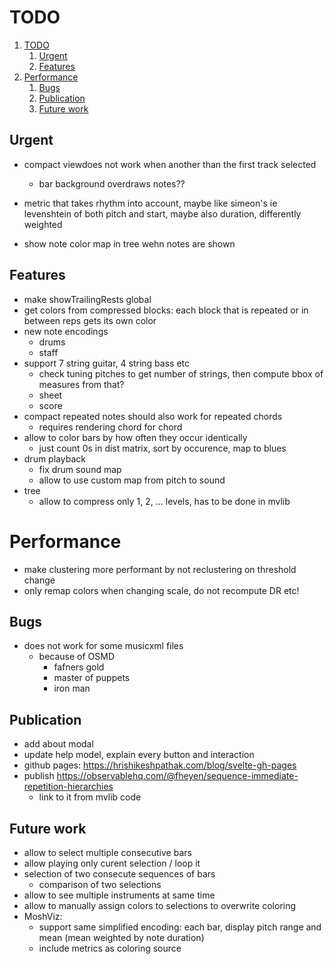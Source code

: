 # TODO

1. [TODO](#todo)
   1. [Urgent](#urgent)
   2. [Features](#features)
2. [Performance](#performance)
   1. [Bugs](#bugs)
   2. [Publication](#publication)
   3. [Future work](#future-work)

## Urgent


- compact viewdoes not work when another than the first track selected
  - bar background overdraws notes??
- metric that takes rhythm into account, maybe like simeon's ie levenshtein of both pitch and start, maybe also duration, differently weighted


- show note color map in tree wehn notes are shown

## Features

- make showTrailingRests global
- get colors from compressed blocks: each block that is repeated or in between reps gets its own color
- new note encodings
  - drums
  - staff
- support 7 string guitar, 4 string bass etc
  - check tuning pitches to get number of strings, then compute bbox of measures from that?
  - sheet
  - score
- compact repeated notes should also work for repeated chords
  - requires rendering chord for chord
- allow to color bars by how often they occur identically
  - just count 0s in dist matrix, sort by occurence, map to blues
- drum playback
  - fix drum sound map
  - allow to use custom map from pitch to sound
- tree
  - allow to compress only 1, 2, ... levels, has to be done in mvlib

# Performance

- make clustering more performant by not reclustering on threshold change
- only remap colors when changing scale, do not recompute DR etc!

## Bugs

- does not work for some musicxml files
  - because of OSMD
    - fafners gold
    - master of puppets
    - iron man

## Publication

- add about modal
- update help model, explain every button and interaction
- github pages: https://hrishikeshpathak.com/blog/svelte-gh-pages
- publish https://observablehq.com/@fheyen/sequence-immediate-repetition-hierarchies
  - link to it from mvlib code

## Future work

- allow to select multiple consecutive bars
- allow playing only curent selection / loop it
- selection of two consecute sequences of bars
  - comparison of two selections
- allow to see multiple instruments at same time
- allow to manually assign colors to selections to overwrite coloring
- MoshViz:
  - support same simplified encoding: each bar, display pitch range and mean (mean weighted by note duration)
  - include metrics as coloring source

